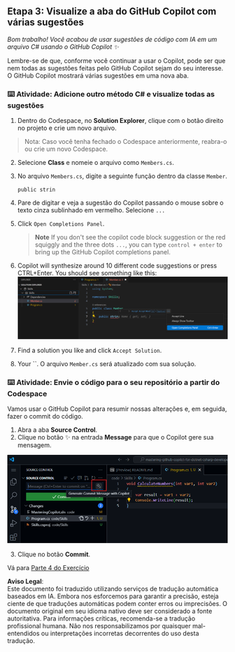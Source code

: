 ## Etapa 3: Visualize a aba do GitHub Copilot com várias sugestões

_Bom trabalho! Você acabou de usar sugestões de código com IA em um arquivo C# usando o GitHub Copilot :sparkles:_

Lembre-se de que, conforme você continuar a usar o Copilot, pode ser que nem todas as sugestões feitas pelo GitHub Copilot sejam do seu interesse. O GitHub Copilot mostrará várias sugestões em uma nova aba.

### ⌨️ Atividade: Adicione outro método C# e visualize todas as sugestões

1. Dentro do Codespace, no **Solution Explorer**, clique com o botão direito no projeto e crie um novo arquivo.

> Nota: Caso você tenha fechado o Codespace anteriormente, reabra-o ou crie um novo Codespace.

2. Selecione **Class** e nomeie o arquivo como `Members.cs`.
3. No arquivo `Members.cs`, digite a seguinte função dentro da classe `Member`.
   ```
   public strin
   ```
4. Pare de digitar e veja a sugestão do Copilot passando o mouse sobre o texto cinza sublinhado em vermelho. Selecione `...`
5. Click `Open Completions Panel`. 

   > **Note**
   > If you don't see the copilot code block suggestion or the red squiggly and the three dots `...`, you can type `control + enter` to bring up the GitHub Copilot completions panel.

6. Copilot will synthesize around 10 different code suggestions or press CTRL+Enter. You should see something like this:
   ![VS Code showing pop up with Completions Panel](../../../../03-Introduction-to-GitHub-Copilot/steps/img/3-copilot-hub-0.png)
7. Find a solution you like and click `Accept Solution`.
8. Your ``. O arquivo `Member.cs` será atualizado com sua solução.

### ⌨️ Atividade: Envie o código para o seu repositório a partir do Codespace

Vamos usar o GitHub Copilot para resumir nossas alterações e, em seguida, fazer o commit do código.

1. Abra a aba **Source Control**.
2. Clique no botão ✨ na entrada **Message** para que o Copilot gere sua mensagem.

![Aba de commit aberta para gerar mensagem com o Copilot](../../../../03-Introduction-to-GitHub-Copilot/steps/img/2-skills-commit.png)

3. Clique no botão **Commit**.

Vá para [Parte 4 do Exercício](./4-copilot-comment.md)

**Aviso Legal**:  
Este documento foi traduzido utilizando serviços de tradução automática baseados em IA. Embora nos esforcemos para garantir a precisão, esteja ciente de que traduções automáticas podem conter erros ou imprecisões. O documento original em seu idioma nativo deve ser considerado a fonte autoritativa. Para informações críticas, recomenda-se a tradução profissional humana. Não nos responsabilizamos por quaisquer mal-entendidos ou interpretações incorretas decorrentes do uso desta tradução.